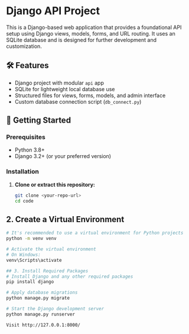 # Django API Project

This is a Django-based web application that provides a foundational API setup using Django views, models, forms, and URL routing. It uses an SQLite database and is designed for further development and customization.

## 🛠 Features

- Django project with modular `api` app
- SQLite for lightweight local database use
- Structured files for views, forms, models, and admin interface
- Custom database connection script (`db_connect.py`)


## 🚀 Getting Started

### Prerequisites

- Python 3.8+
- Django 3.2+ (or your preferred version)

### Installation

1. **Clone or extract this repository:**

   ```bash
   git clone <your-repo-url>
   cd code
## 2. Create a Virtual Environment

```bash
# It's recommended to use a virtual environment for Python projects
python -m venv venv

# Activate the virtual environment
# On Windows:
venv\Scripts\activate

## 3. Install Required Packages
# Install Django and any other required packages
pip install django

# Apply database migrations
python manage.py migrate

# Start the Django development server
python manage.py runserver

Visit http://127.0.0.1:8000/ 


